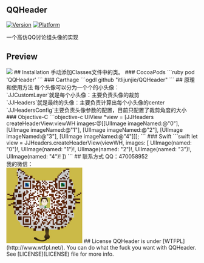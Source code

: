 ## QQHeader
[![Version](https://img.shields.io/cocoapods/v/QQHeader.svg?style=flat)](http://cocoapods.org/pods/QQHeader)
[![Platform](https://img.shields.io/cocoapods/p/QQHeader.svg?style=flat)](http://cocoapods.org/pods/QQHeader)

一个高仿QQ讨论组头像的实现
## Preview
<img src="https://raw.githubusercontent.com/itlijunjie/QQHeader/master/ScreenShot.png" width="320px">
## Installation
手动添加Classes文件中的类。
### CocoaPods
```ruby
pod 'QQHeader'
```
### Carthage
```ogdl
github "itlijunjie/QQHeader"
```
## 原理和使用方法
每个头像可以分为一个个的小头像：<br/>
`JJCustomLayer`就是每个小头像：主要负责头像的裁剪<br/>
`JJHeaders`就是最终的头像：主要负责计算出每个小头像的center<br/>
`JJHeadersConfig`主要负责头像参数的配置，目前只配置了裁剪角度的大小<br/>
### Objective-C
```objective-c
UIView *view = [JJHeaders createHeaderView:viewWH
                                    images:@[[UIImage imageNamed:@"0"],
                                             [UIImage imageNamed:@"1"],
                                             [UIImage imageNamed:@"2"],
                                             [UIImage imageNamed:@"3"],
                                             [UIImage imageNamed:@"4"]]];
```
### Swift
```swift
let view = JJHeaders.createHeaderView(viewWH, images: [
                                                                UIImage(named: "0")!,
                                                                UIImage(named: "1")!,
                                                                UIImage(named: "2")!,
                                                                UIImage(named: "3")!,
                                                                UIImage(named: "4")!
                                                                ])
```
## 联系方式
QQ：470058952</br>
我的微信：</br>
<img src="https://raw.githubusercontent.com/itlijunjie/image/master/微信.png" width="200px">
## License
QQHeader is under [WTFPL](http://www.wtfpl.net/). You can do what the fuck you want with QQHeader. See [LICENSE](LICENSE) file for more info.
